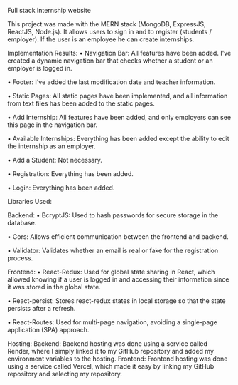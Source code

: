 Full stack Internship website 

This project was made with the MERN stack (MongoDB, ExpressJS, ReactJS, Node.js). It allows users to sign in and to register (students / employer). If the user is an employee he can create internships.

Implementation Results:
• Navigation Bar: All features have been added. I've created a dynamic navigation bar that checks whether a student or an employer is logged in.

• Footer: I've added the last modification date and teacher information.

• Static Pages: All static pages have been implemented, and all information from text files has been added to the static pages.

• Add Internship: All features have been added, and only employers can see this page in the navigation bar.

• Available Internships: Everything has been added except the ability to edit the internship as an employer.

• Add a Student: Not necessary.

• Registration: Everything has been added.

• Login: Everything has been added.



Libraries Used:

Backend:
• BcryptJS: Used to hash passwords for secure storage in the database.

• Cors: Allows efficient communication between the frontend and backend.

• Validator: Validates whether an email is real or fake for the registration process.



Frontend:
• React-Redux: Used for global state sharing in React, which allowed knowing if a user is logged in and accessing their information since it was stored in the global state.

• React-persist: Stores react-redux states in local storage so that the state persists after a refresh.

• React-Routes: Used for multi-page navigation, avoiding a single-page application (SPA) approach.

Hosting:
Backend: Backend hosting was done using a service called Render, where I simply linked it to my GitHub repository and added my environment variables to the hosting.
Frontend: Frontend hosting was done using a service called Vercel, which made it easy by linking my GitHub repository and selecting my repository.





